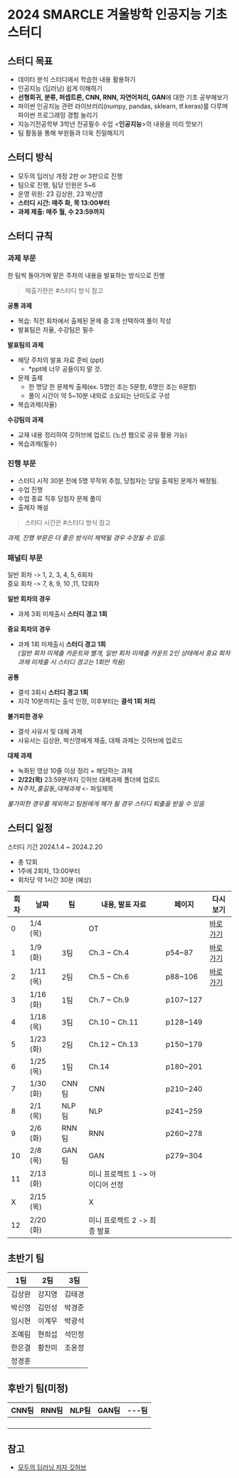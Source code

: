 # 2024 SMARCLE 겨울방학 인공지능 기초 스터디
## 스터디 목표
- 데이터 분석 스터디에서 학습한 내용 활용하기
- 인공지능 (딥러닝) 쉽게 이해하기
- **선형회귀, 분류, 퍼셉트론, CNN, RNN, 자연어처리, GAN**에 대한 기초 공부해보기
- 파이썬 인공지능 관련 라이브러리(numpy, pandas, sklearn, tf.keras)를 다루며 파이썬 프로그래밍 경험 늘리기
- 지능기전공학부 3학년 전공필수 수업 <**인공지능**>의 내용을 미리 맛보기
- 팀 활동을 통해 부원들과 더욱 친밀해지기
  
## 스터디 방식
- 모두의 딥러닝 개정 2판 or 3판으로 진행
- 팀으로 진행, 팀당 인원은 5~6
- 운영 위원: 23 김상완, 23 박신영
- **스터디 시간: 매주 화, 목 13:00부터**
- **과제 제출: 매주 월, 수 23:59까지**

## 스터디 규칙
### 과제 부문
한 팀씩 돌아가며 맡은 주차의 내용을 발표하는 방식으로 진행
> 제출기한은 #스터디 방식 참고

**공통 과제**
- 복습: 직전 회차에서 출제된 문제 중 2개 선택하여 풀이 작성
- 발표팀은 자율, 수강팀은 필수

**발표팀의 과제**
- 해당 주차의 발표 자료 준비 (ppt)
  - *ppt에 너무 공들이지 말 것.
- 문제 출제
  - 한 명당 한 문제씩 출제(ex. 5명인 조는 5문항, 6명인 조는 6문항)
  - 풀이 시간이 약 5~10분 내외로 소요되는 난이도로 구성
- 복습과제(자율)

**수강팀의 과제**
- 교재 내용 정리하여 깃허브에 업로드 (노션 웹으로 공유 활용 가능)
- 복습과제(필수)

### 진행 부문
- 스터디 시작 30분 전에 5명 무작위 추첨, 당첨자는 당일 출제된 문제가 배정됨.
- 수업 진행
- 수업 종료 직후 당첨자 문제 풀이
- 출제자 해설
> 스터디 시간은 #스터디 방식 참고

*과제, 진행 부문은 더 좋은 방식이 채택될 경우 수정될 수 있음.*

### 패널티 부문
일반 회차 -> 1, 2, 3, 4, 5, 6회차   
중요 회차 -> 7, 8, 9, 10 ,11, 12회차

**일반 회차의 경우**
- 과제 3회 미제출시 **스터디 경고 1회**

**중요 회차의 경우**
- 과제 1회 미제출시 **스터디 경고 1회**    
*(일반 회차 미제출 카운트와 별개, 일반 회차 미제출 카운트 2인 상태에서 중요 회차 과제 미제출 시 스터디 경고는 1회만 적용)*

**공통**
- 결석 3회시 **스터디 경고 1회**
- 지각 10분까지는 출석 인정, 이후부터는 **결석 1회 처리**

**불가피한 경우**
- 결석 사유서 및 대체 과제
- 사유서는 김상완, 박신영에게 제출, 대체 과제는 깃허브에 업로드

**대체 과제**
- 녹화된 영상 10줄 이상 정리 + 해당하는 과제
- **2/22(목)** 23:59분까지 깃허브 대체과제 폴더에 업로드
- *N주차_홍길동_대체과제* <- 파일제목

*불가피한 경우를 제외하고 팀원에게 해가 될 경우 스터디 퇴출을 받을 수 있음*


## 스터디 일정
스터디 기간 2024.1.4 ~ 2024.2.20
- 총 12회
- 1주에 2회차, 13:00부터
- 회차당 약 1시간 30분 (예상)
  
|회차|날짜|팀|내용, 발표 자료|페이지|다시보기|
|----|----|--|---------------|----|---------|
|0 |1/4 (목) | |OT| |[바로가기](https://youtu.be/8_iYA_R-TSU)|
|1 |1/9 (화) |3팀|Ch.3 ~ Ch.4 |p54~87|[바로가기](https://youtu.be/XRUf8qdlBJM)|
|2 |1/11 (목) |2팀|Ch.5 ~ Ch.6 |p88~106|[바로가기](https://youtu.be/eUEJL0IUpLo)|
|3 |1/16 (화) |1팀|Ch.7 ~ Ch.9 |p107~127| |
|4 |1/18 (목) |3팀|Ch.10 ~ Ch.11 |p128~149| |
|5 |1/23 (화) |2팀|Ch.12 ~ Ch.13 |p150~179| |
|6 |1/25 (목) |1팀|Ch.14 |p180~201| |
|7 |1/30 (화) |CNN팀|CNN |p210~240| |
|8 |2/1 (목) |NLP팀|NLP |p241~259| |
|9 |2/6 (화) |RNN팀|RNN |p260~278| |
|10 |2/8 (목) |GAN팀|GAN |p279~304| |
|11 |2/13 (화) | |미니 프로젝트 1 -> 아이디어 선정 || |
|X |2/15 (목) | |X || |
|12 |2/20 (화) | |미니 프로젝트 2 -> 최종 발표 || |


## 초반기 팀
|1팀|2팀|3팀|
|---|---|---|
|김상완|강지영|김태경|
|박신영|김민성|박경준|
|임시현|이계무|박광석|
|조예림|현희섭|석민정|
|한은결|황찬미|조윤정|
|정경훈|||

## 후반기 팀(미정)
|CNN팀|RNN팀|NLP팀|GAN팀|---팀|
|---|---|---|---|---|
| | | | | |
| | | | | |
| | | | | |
| | | | | |

## 참고
- [모두의 딥러닝 저자 깃허브](https://github.com/taehojo/deeplearning)
  

